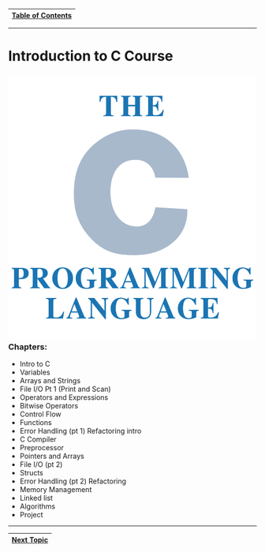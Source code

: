 |[Table of Contents](/00-Table-of-Contents.md)|
|---|

---
# Introduction to C Course

### ![](/assets/The_C_Programming_Language_logo.svg.png)Chapters:

* Intro to C
* Variables
* Arrays and Strings
* File I/O Pt 1 (Print and Scan)
* Operators and Expressions
* Bitwise Operators
* Control Flow
* Functions
* Error Handling (pt 1) Refactoring intro
* C Compiler
* Preprocessor
* Pointers and Arrays
* File I/O (pt 2)
* Structs
* Error Handling (pt 2) Refactoring
* Memory Management
* Linked list
* Algorithms
* Project

---

|[Next Topic](/01_Introduction/01_Definitions.md)|
|---|
